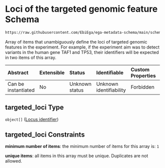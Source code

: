 # Loci of the targeted genomic feature Schema

```txt
https://raw.githubusercontent.com/EbiEga/ega-metadata-schema/main/schemas/EGA.experiment.json#/properties/targeted_loci
```

Array of items that unambiguously define the loci of targeted genomic features in the experiment. For example, if the experiment aim was to detect variants in the human gene TAF1 and TP53, their identifiers will be expected in two items of this array.

| Abstract            | Extensible | Status         | Identifiable            | Custom Properties | Additional Properties | Access Restrictions | Defined In                                                                           |
| :------------------ | :--------- | :------------- | :---------------------- | :---------------- | :-------------------- | :------------------ | :----------------------------------------------------------------------------------- |
| Can be instantiated | No         | Unknown status | Unknown identifiability | Forbidden         | Forbidden             | none                | [EGA.experiment.json\*](../../../schemas/EGA.experiment.json "open original schema") |

## targeted\_loci Type

`object[]` ([Locus identifier](ega-12-definitions-locus-identifier.md))

## targeted\_loci Constraints

**minimum number of items**: the minimum number of items for this array is: `1`

**unique items**: all items in this array must be unique. Duplicates are not allowed.
